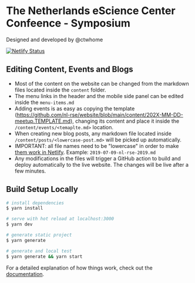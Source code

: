 # The Netherlands eScience Center Confeence - Symposium

Designed and developed by @ctwhome

[![Netlify Status](https://api.netlify.com/api/v1/badges/92956d3a-b930-4233-b8e9-82e37b0ac3f0/deploy-status)](https://app.netlify.com/sites/nlesc/deploys)

## Editing Content, Events and Blogs

* Most of the content on the website can be changed from the markdown files located inside the `content` folder.
* The menu links in the header and the mobile side panel can be edited inside the `menu-items.md`
* Adding events is as easy as copying the template (https://github.com/nl-rse/website/blob/main/content/202X-MM-DD-meetup.TEMPLATE.md), changing its content and place it inside the `/content/events/<temaplte.md>` location.
* When creating new blog posts, any markdown file located inside `/content/posts/<lowercase-post.md>` will be picked up automatically.
* IMPORTANT: all file names need to be "lowercase" in order to make [them work in Netlify](https://answers.netlify.com/t/support-guide-netlify-app-builds-locally-but-fails-on-deploy-case-sensitivity/10754). Example: `2019-07-09-nl-rse-2019.md`
* Any modifications in the files will trigger a GitHub action to build and deploy automatically to the live website. The changes will be live after a few minutes.

## Build Setup Locally

```bash
# install dependencies
$ yarn install

# serve with hot reload at localhost:3000
$ yarn dev

# generate static project
$ yarn generate

# generate and local test
$ yarn generate && yarn start
```

For a detailed explanation of how things work, check out the [documentation](https://nuxtjs.org).
